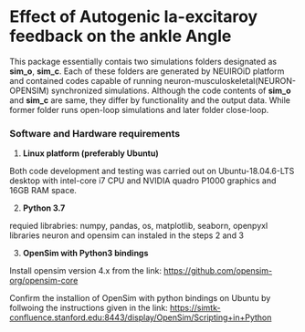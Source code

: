 # Effect of Autogenic Ia-excitaroy feedback on the ankle Angle 
This package essentially contais two simulations folders designated as **sim_o**, **sim_c**. Each of these folders are generated by NEUIROiD platform and contained codes capable of running neuron-musculoskeletal(NEURON-OPENSIM) synchronized simulations. Although the code contents of **sim_o** and **sim_c** are same, they differ by functionality and the output data. While former folder runs open-loop simulations and later folder close-loop.

### Software and Hardware requirements

1. **Linux platform (preferably Ubuntu)**

Both code development and testing was carried out on Ubuntu-18.04.6-LTS desktop with intel-core i7 CPU and NVIDIA quadro P1000 graphics and 16GB RAM space.

2. **Python 3.7**

requied librabries: numpy, pandas, os, matplotlib, seaborn, openpyxl
libraries neuron and opensim can instaled in the steps 2 and 3

3. **OpenSim with Python3 bindings**

Install opensim version 4.x from the link: 
https://github.com/opensim-org/opensim-core

Confirm the installion of OpenSim with python bindings on Ubuntu by follwoing the instructions given in the link:
https://simtk-confluence.stanford.edu:8443/display/OpenSim/Scripting+in+Python



